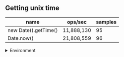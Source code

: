 ## Getting unix time

|name|ops/sec|samples|
|-|-|-|
|new Date().getTime()|11,888,130|95|
|Date.now()|21,808,559|96|


<details>
<summary>Environment</summary>

* __Machine:__ linux x64 | 4 vCPUs | 15.6GB Mem
* __Run:__ Sun Mar 10 2024 16:28:38 GMT+0000 (Coordinated Universal Time)
</details>

<!--
{"environment":{"platform":"linux","arch":"x64","cpus":4,"totalMemory":15.606487274169922},"benchmarks":[{"name":"new Date().getTime()","opsSec":11888129.703679383,"samples":5},{"name":"Date.now()","opsSec":21808559.133952476,"samples":5}]}-->
